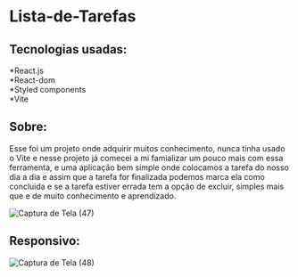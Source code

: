 # Lista-de-Tarefas

## Tecnologias usadas:

*React.js</br>
*React-dom</br>
*Styled components</br>
*Vite</br>

## Sobre: 
Esse foi um projeto onde adquirir muitos conhecimento, nunca tinha usado o Vite e nesse projeto já comecei a mi famializar um pouco mais com essa ferramenta, e uma
aplicação bem simple onde colocamos a tarefa do nosso dia a dia e assim que a tarefa for finalizada podemos marca ela como concluida e se a tarefa estiver errada tem a 
opção de excluir, simples mais que e de muito conhecimento e aprendizado.

![Captura de Tela (47)](https://user-images.githubusercontent.com/100521839/230215871-ed880972-fc05-4c03-a89e-3b9f8e20ae88.png)

## Responsivo:

![Captura de Tela (48)](https://user-images.githubusercontent.com/100521839/230215867-7c649a6b-eb47-4f01-ba97-1bd8412f092b.png)
